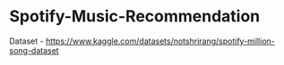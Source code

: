 # Spotify-Music-Recommendation


Dataset - https://www.kaggle.com/datasets/notshrirang/spotify-million-song-dataset
